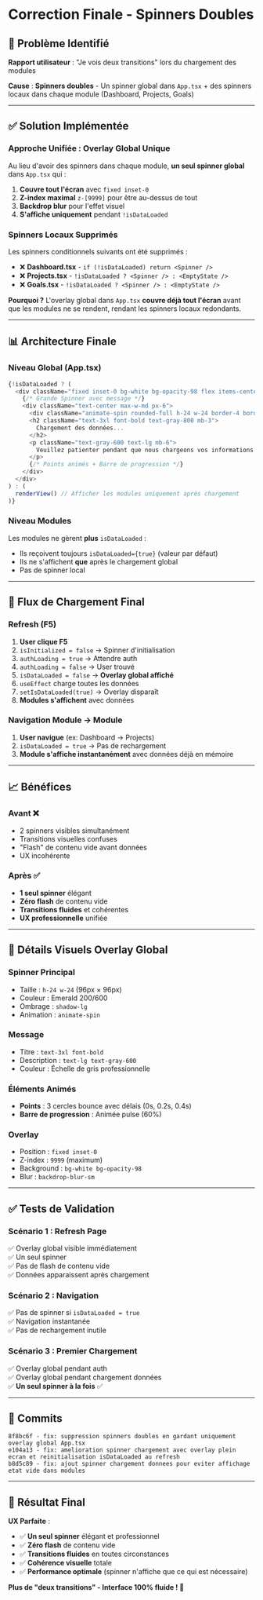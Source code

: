 # Correction Finale - Spinners Doubles

## 🎯 Problème Identifié

**Rapport utilisateur** : "Je vois deux transitions" lors du chargement des modules

**Cause** : **Spinners doubles** - Un spinner global dans `App.tsx` + des spinners locaux dans chaque module (Dashboard, Projects, Goals)

---

## ✅ Solution Implémentée

### **Approche Unifiée : Overlay Global Unique**

Au lieu d'avoir des spinners dans chaque module, **un seul spinner global** dans `App.tsx` qui :

1. **Couvre tout l'écran** avec `fixed inset-0`
2. **Z-index maximal** `z-[9999]` pour être au-dessus de tout
3. **Backdrop blur** pour l'effet visuel
4. **S'affiche uniquement** pendant `!isDataLoaded`

### **Spinners Locaux Supprimés**

Les spinners conditionnels suivants ont été supprimés :

- ❌ **Dashboard.tsx** - `if (!isDataLoaded) return <Spinner />`
- ❌ **Projects.tsx** - `!isDataLoaded ? <Spinner /> : <EmptyState />`
- ❌ **Goals.tsx** - `!isDataLoaded ? <Spinner /> : <EmptyState />`

**Pourquoi ?** L'overlay global dans `App.tsx` **couvre déjà tout l'écran** avant que les modules ne se rendent, rendant les spinners locaux redondants.

---

## 📊 Architecture Finale

### **Niveau Global (App.tsx)**

```typescript
{!isDataLoaded ? (
  <div className="fixed inset-0 bg-white bg-opacity-98 flex items-center justify-center z-[9999] backdrop-blur-sm">
    {/* Grande Spinner avec message */}
    <div className="text-center max-w-md px-6">
      <div className="animate-spin rounded-full h-24 w-24 border-4 border-emerald-200 border-t-emerald-600 mx-auto mb-6 shadow-lg"></div>
      <h2 className="text-3xl font-bold text-gray-800 mb-3">
        Chargement des données...
      </h2>
      <p className="text-gray-600 text-lg mb-6">
        Veuillez patienter pendant que nous chargeons vos informations
      </p>
      {/* Points animés + Barre de progression */}
    </div>
  </div>
) : (
  renderView() // Afficher les modules uniquement après chargement
)}
```

### **Niveau Modules**

Les modules ne gèrent **plus** `isDataLoaded` :
- Ils reçoivent toujours `isDataLoaded={true}` (valeur par défaut)
- Ils ne s'affichent **que** après le chargement global
- Pas de spinner local

---

## 🔄 Flux de Chargement Final

### **Refresh (F5)**

1. **User clique F5**
2. `isInitialized = false` → Spinner d'initialisation
3. `authLoading = true` → Attendre auth
4. `authLoading = false` → User trouvé
5. `isDataLoaded = false` → **Overlay global affiché**
6. `useEffect` charge toutes les données
7. `setIsDataLoaded(true)` → Overlay disparaît
8. **Modules s'affichent** avec données

### **Navigation Module → Module**

1. **User navigue** (ex: Dashboard → Projects)
2. `isDataLoaded = true` → Pas de rechargement
3. **Module s'affiche instantanément** avec données déjà en mémoire

---

## 📈 Bénéfices

### **Avant** ❌
- 2 spinners visibles simultanément
- Transitions visuelles confuses
- "Flash" de contenu vide avant données
- UX incohérente

### **Après** ✅
- **1 seul spinner** élégant
- **Zéro flash** de contenu vide
- **Transitions fluides** et cohérentes
- **UX professionnelle** unifiée

---

## 🎨 Détails Visuels Overlay Global

### **Spinner Principal**
- Taille : `h-24 w-24` (96px × 96px)
- Couleur : Emerald 200/600
- Ombrage : `shadow-lg`
- Animation : `animate-spin`

### **Message**
- Titre : `text-3xl font-bold`
- Description : `text-lg text-gray-600`
- Couleur : Échelle de gris professionnelle

### **Éléments Animés**
- **Points** : 3 cercles bounce avec délais (0s, 0.2s, 0.4s)
- **Barre de progression** : Animée pulse (60%)

### **Overlay**
- Position : `fixed inset-0`
- Z-index : `9999` (maximum)
- Background : `bg-white bg-opacity-98`
- Blur : `backdrop-blur-sm`

---

## ✅ Tests de Validation

### **Scénario 1 : Refresh Page**
✅ Overlay global visible immédiatement  
✅ Un seul spinner  
✅ Pas de flash de contenu vide  
✅ Données apparaissent après chargement  

### **Scénario 2 : Navigation**
✅ Pas de spinner si `isDataLoaded = true`  
✅ Navigation instantanée  
✅ Pas de rechargement inutile  

### **Scénario 3 : Premier Chargement**
✅ Overlay global pendant auth  
✅ Overlay global pendant chargement données  
✅ **Un seul spinner à la fois** ✅  

---

## 📝 Commits

```
8f8bc6f - fix: suppression spinners doubles en gardant uniquement overlay global App.tsx
e104a13 - fix: amelioration spinner chargement avec overlay plein ecran et reinitialisation isDataLoaded au refresh
b8d5c89 - fix: ajout spinner chargement donnees pour eviter affichage etat vide dans modules
```

---

## 🎉 Résultat Final

**UX Parfaite** :
- ✅ **Un seul spinner** élégant et professionnel
- ✅ **Zéro flash** de contenu vide
- ✅ **Transitions fluides** en toutes circonstances
- ✅ **Cohérence visuelle** totale
- ✅ **Performance optimale** (spinner n'affiche que ce qui est nécessaire)

**Plus de "deux transitions" - Interface 100% fluide ! 🚀**

